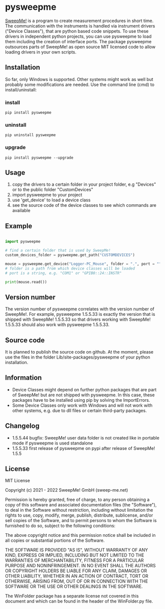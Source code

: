 # pysweepme

[SweepMe!](https://sweep-me.net) is a program to create measurement procedures in short time. The communication with the instruments is handled via instrument drivers ("Device Classes"), that are python based code snippets. To use these drivers in independent python projects, you can use pysweepme to load them including the creation of interface ports. The package pysweepme outsources parts of SweepMe! as open source MIT licensed code to allow loading drivers in your own scripts.

## Installation
So far, only Windows is supported. Other systems might work as well but probably some modifications are needed.
Use the command line (cmd) to install/uninstall:

### install
    pip install pysweepme 

### uninstall
    pip uninstall pysweepme
    
### upgrade
    pip install pysweepme --upgrade

## Usage

1. copy the drivers to a certain folder in your project folder, e.g "Devices" or to the public folder "CustomDevices"
2. import pysweepme to your project
3. use 'get_device' to load a device class
4. see the source code of the device classes to see which commands are available

## Example

```python

import pysweepme

# find a certain folder that is used by SweepMe!
custom_devices_folder = pysweepme.get_path("CUSTOMDEVICES")

mouse = pysweepme.get_device("Logger-PC_Mouse", folder = ".", port = "")
# folder is a path from which device classes will be loaded
# port is a string, e.g. "COM1" or "GPIB0::24::INSTR"

print(mouse.read())

```
    
## Version number
The version number of pysweepme correlates with the version number of SweepMe!. For example, pysweepme 1.5.5.33 is exactly the version that is shipped with SweepMe! 1.5.5.33 so that drivers working with SweepMe! 1.5.5.33 should also work with pysweepme 1.5.5.33.

## Source code
It is planned to publish the source code on github. At the moment, please use the files in the folder Lib/site-packages/pysweepme of your python installation.

## Information
* Device Classes might depend on further python packages that are part of SweepMe! but are not shipped with pysweepme. In this case, these packages have to be installed using pip by solving the ImportErrors. 
* Some Device Classes only work with Windows and will not work with other systems, e.g. due to dll files or certain third-party packages.

## Changelog
* 1.5.5.44 bugfix: SweepMe! user data folder is not created like in portable mode if pysweepme is used standalone
* 1.5.5.33 first release of pysweepme on pypi after release of SweepMe! 1.5.5

## License
MIT License

Copyright (c) 2021 - 2022 SweepMe! GmbH (sweep-me.net)

Permission is hereby granted, free of charge, to any person obtaining a copy of
this software and associated documentation files (the "Software"), to deal in
the Software without restriction, including without limitation the rights to
use, copy, modify, merge, publish, distribute, sublicense, and/or sell copies
of the Software, and to permit persons to whom the Software is furnished to do
so, subject to the following conditions:

The above copyright notice and this permission notice shall be included in all
copies or substantial portions of the Software.

THE SOFTWARE IS PROVIDED "AS IS", WITHOUT WARRANTY OF ANY KIND, EXPRESS OR
IMPLIED, INCLUDING BUT NOT LIMITED TO THE WARRANTIES OF MERCHANTABILITY,
FITNESS FOR A PARTICULAR PURPOSE AND NONINFRINGEMENT. IN NO EVENT SHALL THE
AUTHORS OR COPYRIGHT HOLDERS BE LIABLE FOR ANY CLAIM, DAMAGES OR OTHER
LIABILITY, WHETHER IN AN ACTION OF CONTRACT, TORT OR OTHERWISE, ARISING FROM,
OUT OF OR IN CONNECTION WITH THE SOFTWARE OR THE USE OR OTHER DEALINGS IN THE
SOFTWARE.

The WinFolder package has a separate license not covered in this document and
which can be found in the header of the WinFolder.py file.